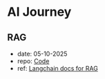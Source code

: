 # AI Journey
## RAG
- date: 05-10-2025
- repo: [Code](https://github.com/asutosh29/ai-db.git)
- ref: [Langchain docs for RAG](https://docs.langchain.com/oss/python/langchain/knowledge-base#google-gemini)
